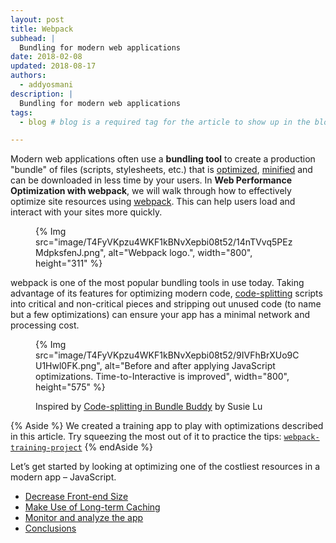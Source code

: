 ```yaml
---
layout: post
title: Webpack
subhead: |
  Bundling for modern web applications
date: 2018-02-08
updated: 2018-08-17
authors:
  - addyosmani
description: |
  Bundling for modern web applications
tags:
  - blog # blog is a required tag for the article to show up in the blog.

---
```


Modern web applications often use a **bundling tool** to create a production
"bundle" of files (scripts, stylesheets, etc.) that is
[optimized](/optimizing-content-efficiency-javascript-startup-optimization/),
[minified](/optimizing-content-efficiency-optimize-encoding-and-transfer/)
and can be downloaded in less time by your users. In **Web Performance
Optimization with webpack**, we will walk through how to effectively optimize
site resources using [webpack](https://webpack.js.org/). This can help users
load and interact with your sites more quickly.

<figure>
  {% Img src="image/T4FyVKpzu4WKF1kBNvXepbi08t52/14nTVvq5PEzMdpksfenJ.png", alt="Webpack logo.", width="800", height="311" %}
</figure>

webpack is one of the most popular bundling tools in use today. Taking advantage
of its features for optimizing modern code,
[code-splitting](/use-long-term-caching/#lazy-load-code-that-you-dont-need-right-now)
scripts into critical and non-critical pieces and stripping out unused code (to
name but a few optimizations) can ensure your app has a minimal network and
processing cost.

<figure>
    {% Img src="image/T4FyVKpzu4WKF1kBNvXepbi08t52/9IVFhBrXUo9CU1Hwl0FK.png", alt="Before and after applying JavaScript
  optimizations. Time-to-Interactive is improved", width="800", height="575" %}
  <p>Inspired by <a href="http://www.susielu.com/data-viz/bundle-buddy">
    Code-splitting in Bundle Buddy</a> by Susie Lu</p>
</figure>

{% Aside %}
We created a training app to play with optimizations described in this
article. Try squeezing the most out of it to practice the tips:
[`webpack-training-project`](https://github.com/GoogleChromeLabs/webpack-training-project)
{% endAside %}

Let’s get started by looking at optimizing one of the costliest resources in a
modern app – JavaScript.

* [Decrease Front-end
  Size](/decrease-frontend-size)
* [Make Use of Long-term
  Caching](/use-long-term-caching)
* [Monitor and analyze the
  app](/monitor-and-analyze)
* [Conclusions](/webpack-conclusion/)


